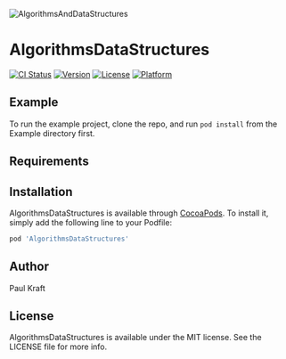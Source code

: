 ![AlgorithmsAndDataStructures](https://user-images.githubusercontent.com/15239005/165649309-b93064f9-0210-499c-9790-5024a2df4048.png)

# AlgorithmsDataStructures

[![CI Status](http://img.shields.io/travis/pauljohanneskraft/AlgorithmsDataStructures.svg?style=flat)](https://travis-ci.org/pauljohanneskraft/AlgorithmsDataStructures)
[![Version](https://img.shields.io/cocoapods/v/AlgorithmsDataStructures.svg?style=flat)](http://cocoapods.org/pods/AlgorithmsDataStructures)
[![License](https://img.shields.io/cocoapods/l/AlgorithmsDataStructures.svg?style=flat)](http://cocoapods.org/pods/AlgorithmsDataStructures)
[![Platform](https://img.shields.io/cocoapods/p/AlgorithmsDataStructures.svg?style=flat)](http://cocoapods.org/pods/AlgorithmsDataStructures)

## Example

To run the example project, clone the repo, and run `pod install` from the Example directory first.

## Requirements

## Installation

AlgorithmsDataStructures is available through [CocoaPods](http://cocoapods.org). To install
it, simply add the following line to your Podfile:

```ruby
pod 'AlgorithmsDataStructures'
```

## Author

Paul Kraft

## License

AlgorithmsDataStructures is available under the MIT license. See the LICENSE file for more info.
